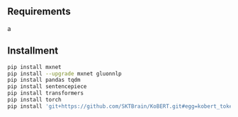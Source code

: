 ## Requirements

a

## Installment

```bash
pip install mxnet
pip install --upgrade mxnet gluonnlp
pip install pandas tqdm
pip install sentencepiece
pip install transformers
pip install torch
pip install 'git+https://github.com/SKTBrain/KoBERT.git#egg=kobert_tokenizer&subdirectory=kobert_hf'
```
